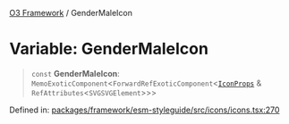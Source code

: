 [O3 Framework](../API.md) / GenderMaleIcon

# Variable: GenderMaleIcon

> `const` **GenderMaleIcon**: `MemoExoticComponent`\<`ForwardRefExoticComponent`\<[`IconProps`](../type-aliases/IconProps.md) & `RefAttributes`\<`SVGSVGElement`\>\>\>

Defined in: [packages/framework/esm-styleguide/src/icons/icons.tsx:270](https://github.com/UjjawalPrabhat/openmrs-esm-core/blob/main/packages/framework/esm-styleguide/src/icons/icons.tsx#L270)
